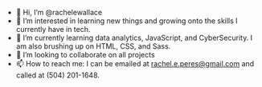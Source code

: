 - 👋 Hi, I’m @rachelewallace
- 👀 I’m interested in learning new things and growing onto the skills I currently have in tech.
- 🌱 I’m currently learning data analytics, JavaScript, and CyberSecurity. I am also brushing up on HTML, CSS, and Sass.
- 💞️ I’m looking to collaborate on all projects
- 📫 How to reach me: I can be emailed at rachel.e.peres@gmail.com and called at (504) 201-1648.

<!---
rachelewallace/rachelewallace is a ✨ special ✨ repository because its `README.md` (this file) appears on your GitHub profile.
You can click the Preview link to take a look at your changes.
--->
